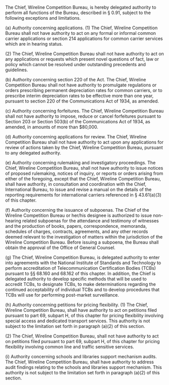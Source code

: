The Chief, Wireline Competition Bureau, is hereby delegated authority to perform all functions of the Bureau, described in § 0.91, subject to the following exceptions and limitations.

(a) Authority concerning applications. (1) The Chief, Wireline Competition Bureau shall not have authority to act on any formal or informal common carrier applications or section 214 applications for common carrier services which are in hearing status.

(2) The Chief, Wireline Competition Bureau shall not have authority to act on any applications or requests which present novel questions of fact, law or policy which cannot be resolved under outstanding precedents and guidelines.

(b) Authority concerning section 220 of the Act. The Chief, Wireline Competition Bureau shall not have authority to promulgate regulations or orders prescribing permanent depreciation rates for common carriers, or to prescribe interim depreciation rates to be effective more than one year, pursuant to section 220 of the Communications Act of 1934, as amended.

(c) Authority concerning forfeitures. The Chief, Wireline Competition Bureau shall not have authority to impose, reduce or cancel forfeitures pursuant to Section 203 or Section 503(b) of the Communications Act of 1934, as amended, in amounts of more than $80,000.

(d) Authority concerning applications for review. The Chief, Wireline Competition Bureau shall not have authority to act upon any applications for review of actions taken by the Chief, Wireline Competition Bureau, pursuant to any delegated authority.

(e) Authority concerning rulemaking and investigatory proceedings. The Chief, Wireline Competition Bureau, shall not have authority to issue notices of proposed rulemaking, notices of inquiry, or reports or orders arising from either of the foregoing, except that the Chief, Wireline Competition Bureau, shall have authority, in consultation and coordination with the Chief, International Bureau, to issue and revise a manual on the details of the reporting requirements for international carriers referenced in § 43.61(a)(3) of this chapter.

(f) Authority concerning the issuance of subpoenas. The Chief of the Wireline Competition Bureau or her/his designee is authorized to issue non-hearing related subpoenas for the attendance and testimony of witnesses and the production of books, papers, correspondence, memoranda, schedules of charges, contracts, agreements, and any other records deemed relevant to the investigation of matters within the jurisdiction of the Wireline Competition Bureau. Before issuing a subpoena, the Bureau shall obtain the approval of the Office of General Counsel.

(g) The Chief, Wireline Competition Bureau, is delegated authority to enter into agreements with the National Institute of Standards and Technology to perform accreditation of Telecommunication Certification Bodies (TCBs) pursuant to §§ 68.160 and 68.162 of this chapter. In addition, the Chief is delegated authority to develop specific methods that will be used to accredit TCBs, to designate TCBs, to make determinations regarding the continued acceptability of individual TCBs and to develop procedures that TCBs will use for performing post-market surveillance.

(h) Authority concerning petitions for pricing flexibility. (1) The Chief, Wireline Competition Bureau, shall have authority to act on petitions filed pursuant to part 69, subpart H, of this chapter for pricing flexibility involving special access and dedicated transport services. This authority is not subject to the limitation set forth in paragraph (a)(2) of this section.

(2) The Chief, Wireline Competition Bureau, shall not have authority to act on petitions filed pursuant to part 69, subpart H, of this chapter for pricing flexibility involving common line and traffic sensitive services.

(i) Authority concerning schools and libraries support mechanism audits. The Chief, Wireline Competition Bureau, shall have authority to address audit findings relating to the schools and libraries support mechanism. This authority is not subject to the limitation set forth in paragraph (a)(2) of this section.


